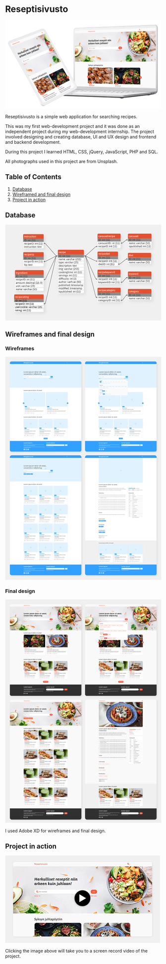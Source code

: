 # Reseptisivusto

![Reseptisivusto](https://github.com/kamuke/Reseptisivusto/blob/main/readmefiles/reseptisivusto_mockup.png)

Reseptisivusto is a simple web application for searching recipes.

This was my first web-development project and it was done as an independent project during my web-development internship. The project involved designing and creating database, UI and UX design and frontend and backend development.

During this project I learned HTML, CSS, jQuery, JavaScript, PHP and SQL.

All photographs used in this project are from Unsplash.

## Table of Contents
1. [Database](#database)
2. [Wireframed and final design](#wireframes)
3. [Project in action](#action)

## Database <a name="database"></a>
![Database](https://github.com/kamuke/Reseptisivusto/blob/main/readmefiles/reseptisivusto_database.png)

## Wireframes and final design <a name="wireframes"></a>
### Wireframes
![Wireframe](https://github.com/kamuke/Reseptisivusto/blob/main/readmefiles/reseptisivusto_wireframe.png)

### Final design
![Final design](https://github.com/kamuke/Reseptisivusto/blob/main/readmefiles/reseptisivusto_design.png)

I used Adobe XD for wireframes and final design.

## Project in action <a name="action"></a>

[![Screen record thumbnail](https://github.com/kamuke/Reseptisivusto/blob/main/readmefiles/reseptisivusto_screenrecord_thumbnail.png)](https://youtu.be/xUS4i1TqUMo)

Clicking the image above will take you to a screen record video of the project.


